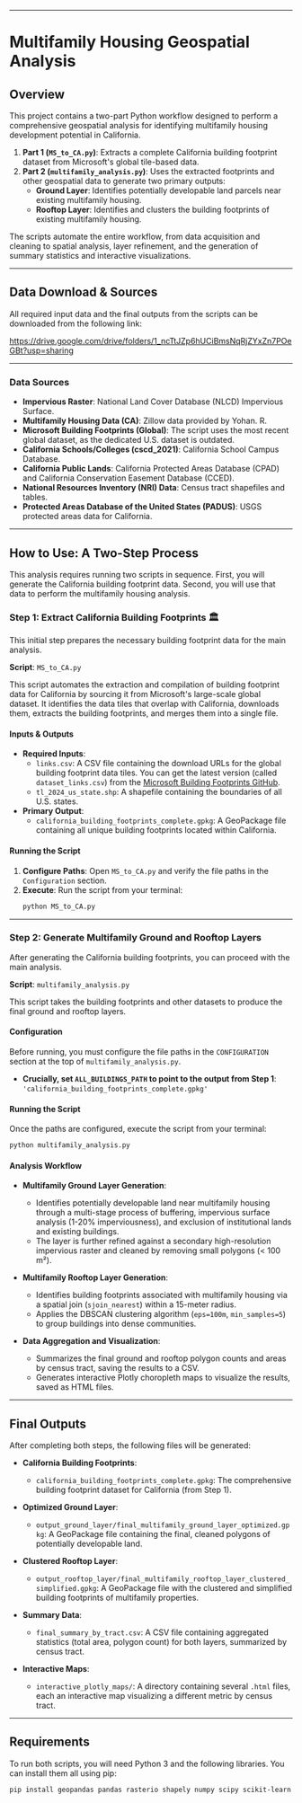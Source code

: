 
-----

# Multifamily Housing Geospatial Analysis

## Overview

This project contains a two-part Python workflow designed to perform a comprehensive geospatial analysis for identifying multifamily housing development potential in California.

1.  **Part 1 (`MS_to_CA.py`)**: Extracts a complete California building footprint dataset from Microsoft's global tile-based data.
2.  **Part 2 (`multifamily_analysis.py`)**: Uses the extracted footprints and other geospatial data to generate two primary outputs:
      * **Ground Layer**: Identifies potentially developable land parcels near existing multifamily housing.
      * **Rooftop Layer**: Identifies and clusters the building footprints of existing multifamily housing.

The scripts automate the entire workflow, from data acquisition and cleaning to spatial analysis, layer refinement, and the generation of summary statistics and interactive visualizations.

-----

## Data Download & Sources

All required input data and the final outputs from the scripts can be downloaded from the following link:

https://drive.google.com/drive/folders/1_ncTtJZp6hUCiBmsNqRjZYxZn7POeGBt?usp=sharing

-----

### Data Sources

  * **Impervious Raster**: National Land Cover Database (NLCD) Impervious Surface.
  * **Multifamily Housing Data (CA)**: Zillow data provided by Yohan. R.
  * **Microsoft Building Footprints (Global)**: The script uses the most recent global dataset, as the dedicated U.S. dataset is outdated.
  * **California Schools/Colleges (cscd\_2021)**: California School Campus Database.
  * **California Public Lands**: California Protected Areas Database (CPAD) and California Conservation Easement Database (CCED).
  * **National Resources Inventory (NRI) Data**: Census tract shapefiles and tables.
  * **Protected Areas Database of the United States (PADUS)**: USGS protected areas data for California.

-----

## How to Use: A Two-Step Process

This analysis requires running two scripts in sequence. First, you will generate the California building footprint data. Second, you will use that data to perform the multifamily housing analysis.

### **Step 1: Extract California Building Footprints 🏛️**

This initial step prepares the necessary building footprint data for the main analysis.

**Script**: `MS_to_CA.py`

This script automates the extraction and compilation of building footprint data for California by sourcing it from Microsoft's large-scale global dataset. It identifies the data tiles that overlap with California, downloads them, extracts the building footprints, and merges them into a single file.

#### **Inputs & Outputs**

  * **Required Inputs**:
      * `links.csv`: A CSV file containing the download URLs for the global building footprint data tiles. You can get the latest version (called `dataset_links.csv`) from the [Microsoft Building Footprints GitHub](https://github.com/microsoft/GlobalMLBuildingFootprints?tab=readme-ov-file).
      * `tl_2024_us_state.shp`: A shapefile containing the boundaries of all U.S. states.
  * **Primary Output**:
      * `california_building_footprints_complete.gpkg`: A GeoPackage file containing all unique building footprints located within California.

#### **Running the Script**

1.  **Configure Paths**: Open `MS_to_CA.py` and verify the file paths in the `Configuration` section.
2.  **Execute**: Run the script from your terminal:
    ```bash
    python MS_to_CA.py
    ```

-----

### **Step 2: Generate Multifamily Ground and Rooftop Layers**

After generating the California building footprints, you can proceed with the main analysis.

**Script**: `multifamily_analysis.py`

This script takes the building footprints and other datasets to produce the final ground and rooftop layers.

#### **Configuration**

Before running, you must configure the file paths in the `CONFIGURATION` section at the top of `multifamily_analysis.py`.

  * **Crucially, set `ALL_BUILDINGS_PATH` to point to the output from Step 1**:
    `'california_building_footprints_complete.gpkg'`

#### **Running the Script**

Once the paths are configured, execute the script from your terminal:

```bash
python multifamily_analysis.py
```

#### **Analysis Workflow**

  * **Multifamily Ground Layer Generation**:

      * Identifies potentially developable land near multifamily housing through a multi-stage process of buffering, impervious surface analysis (1-20% imperviousness), and exclusion of institutional lands and existing buildings.
      * The layer is further refined against a secondary high-resolution impervious raster and cleaned by removing small polygons (\< 100 m²).

  * **Multifamily Rooftop Layer Generation**:

      * Identifies building footprints associated with multifamily housing via a spatial join (`sjoin_nearest`) within a 15-meter radius.
      * Applies the DBSCAN clustering algorithm (`eps=100m`, `min_samples=5`) to group buildings into dense communities.

  * **Data Aggregation and Visualization**:

      * Summarizes the final ground and rooftop polygon counts and areas by census tract, saving the results to a CSV.
      * Generates interactive Plotly choropleth maps to visualize the results, saved as HTML files.

-----

## Final Outputs

After completing both steps, the following files will be generated:

  * **California Building Footprints**:

      * `california_building_footprints_complete.gpkg`: The comprehensive building footprint dataset for California (from Step 1).

  * **Optimized Ground Layer**:

      * `output_ground_layer/final_multifamily_ground_layer_optimized.gpkg`: A GeoPackage file containing the final, cleaned polygons of potentially developable land.

  * **Clustered Rooftop Layer**:

      * `output_rooftop_layer/final_multifamily_rooftop_layer_clustered_simplified.gpkg`: A GeoPackage file with the clustered and simplified building footprints of multifamily properties.

  * **Summary Data**:

      * `final_summary_by_tract.csv`: A CSV file containing aggregated statistics (total area, polygon count) for both layers, summarized by census tract.

  * **Interactive Maps**:

      * `interactive_plotly_maps/`: A directory containing several `.html` files, each an interactive map visualizing a different metric by census tract.

-----

## Requirements

To run both scripts, you will need Python 3 and the following libraries. You can install them all using pip:

```bash
pip install geopandas pandas rasterio shapely numpy scipy scikit-learn plotly requests pyquadkey2 fiona
```
